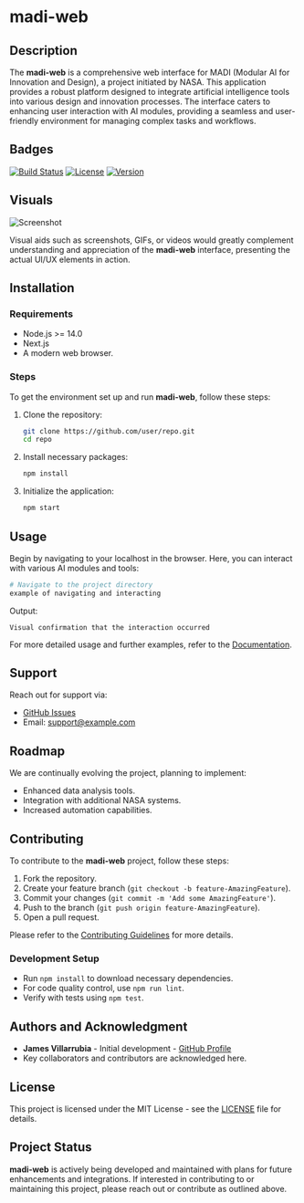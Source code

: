 # madi-web

## Description
The **madi-web** is a comprehensive web interface for MADI (Modular AI for Innovation and Design), a project initiated by NASA. This application provides a robust platform designed to integrate artificial intelligence tools into various design and innovation processes. The interface caters to enhancing user interaction with AI modules, providing a seamless and user-friendly environment for managing complex tasks and workflows.

## Badges
[![Build Status](https://img.shields.io/badge/build-passing-brightgreen)](https://shields.io)
[![License](https://img.shields.io/badge/license-MIT-blue)](LICENSE)
[![Version](https://img.shields.io/badge/version-1.0.0-orange)](https://github.com/user/repo/releases)

## Visuals
![Screenshot](link-to-screenshot.png)

Visual aids such as screenshots, GIFs, or videos would greatly complement understanding and appreciation of the **madi-web** interface, presenting the actual UI/UX elements in action.

## Installation
### Requirements
- Node.js >= 14.0
- Next.js
- A modern web browser.

### Steps
To get the environment set up and run **madi-web**, follow these steps:
1. Clone the repository:
    ```bash
    git clone https://github.com/user/repo.git
    cd repo
    ```
2. Install necessary packages:
    ```bash
    npm install
    ```
3. Initialize the application:
    ```bash
    npm start
    ```

## Usage
Begin by navigating to your localhost in the browser. Here, you can interact with various AI modules and tools:

```bash
# Navigate to the project directory
example of navigating and interacting
```

Output:
```
Visual confirmation that the interaction occurred
```

For more detailed usage and further examples, refer to the [Documentation](link-to-documentation).

## Support
Reach out for support via:
- [GitHub Issues](https://github.com/user/repo/issues)
- Email: [support@example.com](mailto:support@example.com)

## Roadmap
We are continually evolving the project, planning to implement:
- Enhanced data analysis tools.
- Integration with additional NASA systems.
- Increased automation capabilities.

## Contributing
To contribute to the **madi-web** project, follow these steps:

1. Fork the repository.
2. Create your feature branch (`git checkout -b feature-AmazingFeature`).
3. Commit your changes (`git commit -m 'Add some AmazingFeature'`).
4. Push to the branch (`git push origin feature-AmazingFeature`).
5. Open a pull request.

Please refer to the [Contributing Guidelines](CONTRIBUTING.md) for more details.

### Development Setup
- Run `npm install` to download necessary dependencies.
- For code quality control, use `npm run lint`.
- Verify with tests using `npm test`.

## Authors and Acknowledgment
- **James Villarrubia** - Initial development - [GitHub Profile](https://github.com/author)
- Key collaborators and contributors are acknowledged here.

## License
This project is licensed under the MIT License - see the [LICENSE](LICENSE) file for details.

## Project Status
**madi-web** is actively being developed and maintained with plans for future enhancements and integrations. If interested in contributing to or maintaining this project, please reach out or contribute as outlined above.